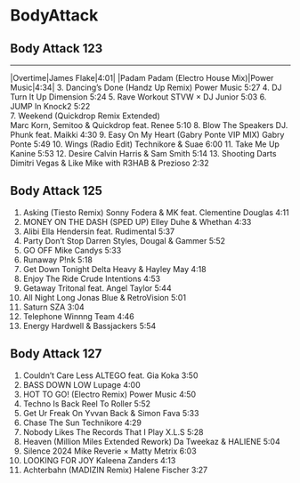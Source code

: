 # BodyAttack

## Body Attack 123
--- 
|Overtime|James Flake|4:01|
|Padam Padam (Electro House Mix)|Power Music|4:34|
3.	Dancing’s Done (Handz Up Remix)		Power Music			5:27
4.	DJ Turn It Up				Dimension			5:24
5.	Rave Workout				STVW × DJ Junior		5:03
6.	JUMP In					Knock2				5:22  
7.	Weekend (Quickdrop Remix Extended)	
Marc Korn, Semitoo & Quickdrop feat. Renee			5:10
8.	Blow The Speakers				DJ. Phunk feat. Maikki		4:30
9.	Easy On My Heart (Gabry Ponte VIP MIX)	Gabry Ponte			5:49
10.	Wings (Radio Edit)				Technikore & Suae		6:00
11.	Take Me Up					Kanine				5:53
12.	Desire					Calvin Harris & Sam Smith	5:14
13.	Shooting Darts	Dimitri Vegas & Like Mike with R3HAB & Prezioso	2:32

## Body Attack 125
1.	Asking (Tiesto Remix)			Sonny Fodera & MK feat. Clementine Douglas	4:11
2.	MONEY ON THE DASH (SPED UP)	Elley Duhe & Whethan			4:33
3.	Alibi					Ella Hendersin feat. Rudimental		5:37
4.	Party Don’t Stop			Darren Styles, Dougal & Gammer		5:52
5.	GO OFF				Mike Candys				5:33
6.	Runaway				P!nk					5:18
7.	Get Down Tonight			Delta Heavy & Hayley May			4:18
8.	Enjoy The Ride			Crude Intentions				4:53
9.	Getaway				Tritonal feat. Angel Taylor			5:44
10.	All Night Long				Jonas Blue & RetroVision			5:01
11.	Saturn				SZA					3:04
12.	Telephone				Winnng Team				4:46
13.	Energy				Hardwell & Bassjackers			5:54




## Body Attack 127
1.	Couldn’t Care Less			ALTEGO feat. Gia Koka			3:50
2.	BASS DOWN LOW			Lupage					4:00
3.	HOT TO GO! (Electro Remix)		Power Music				4:50
4.	Techno Is Back				Reel To Roller				5:52
5.	Get Ur Freak On			Yvvan Back & Simon Fava			5:33
6.	Chase The Sun				Technikore				4:29
7.	Nobody Likes The Records That I Play	X.L.S					5:28
8.	Heaven (Million Miles Extended Rework)	Da Tweekaz & HALIENE			5:04
9.	Silence 2024				Mike Reverie × Matty Metrix		6:03
10.	LOOKING FOR JOY			Kaleena Zanders				4:13
11.	Achterbahn (MADIZIN Remix) 		Halene Fischer				3:27


